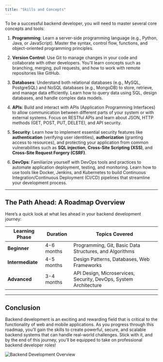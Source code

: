 ```yaml
---
title: "Skills and Concepts"
---
```


To be a successful backend developer, you will need to master several core concepts and tools:

1. **Programming**: Learn a server-side programming language (e.g., Python, Java, or JavaScript). Master the syntax, control flow, functions, and object-oriented programming principles.

2. **Version Control**: Use Git to manage changes in your code and collaborate with other developers. You'll learn concepts such as branching, merging, pull requests, and how to work with remote repositories like GitHub.

3. **Databases**: Understand both relational databases (e.g., MySQL, PostgreSQL) and NoSQL databases (e.g., MongoDB) to store, retrieve, and manage data efficiently. Learn how to query data using SQL, design databases, and handle complex data models.

4. **APIs**: Build and interact with APIs (Application Programming Interfaces) to allow communication between different parts of your system or with external systems. Focus on RESTful APIs and learn about JSON, HTTP methods (GET, POST, PUT, DELETE), and API security.

5. **Security**: Learn how to implement essential security features like **authentication** (verifying user identities), **authorization** (granting access to resources), and protecting your application from common vulnerabilities such as **SQL injection**, **Cross-Site Scripting (XSS)**, and **Cross-Site Request Forgery (CSRF)**.

6. **DevOps**: Familiarize yourself with DevOps tools and practices to automate application deployment, testing, and monitoring. Learn how to use tools like Docker, Jenkins, and Kubernetes to build Continuous Integration/Continuous Deployment (CI/CD) pipelines that streamline your development process.

---

## The Path Ahead: A Roadmap Overview

Here’s a quick look at what lies ahead in your backend development journey:

| **Learning Phase**      | **Duration**     | **Topics Covered**                                                        |
|-------------------------|------------------|----------------------------------------------------------------------------|
| **Beginner**             | 4-6 months       | Programming, Git, Basic Data Structures, and Algorithms                    |
| **Intermediate**         | 4-5 months       | Design Patterns, Databases, Web Frameworks                                 |
| **Advanced**             | 3-4 months       | API Design, Microservices, Security, DevOps, System Architecture            |

---

## Conclusion

Backend development is an exciting and rewarding field that is critical to the functionality of web and mobile applications. As you progress through this roadmap, you’ll gain the skills to create powerful, secure, and scalable backend systems that can handle real-world challenges. Stick with it, and by the end of this journey, you’ll be equipped to take on professional backend developer roles!

![Backend Development Overview](https://gurucodes-data.pages.dev/img/learn/backend/overview.png)